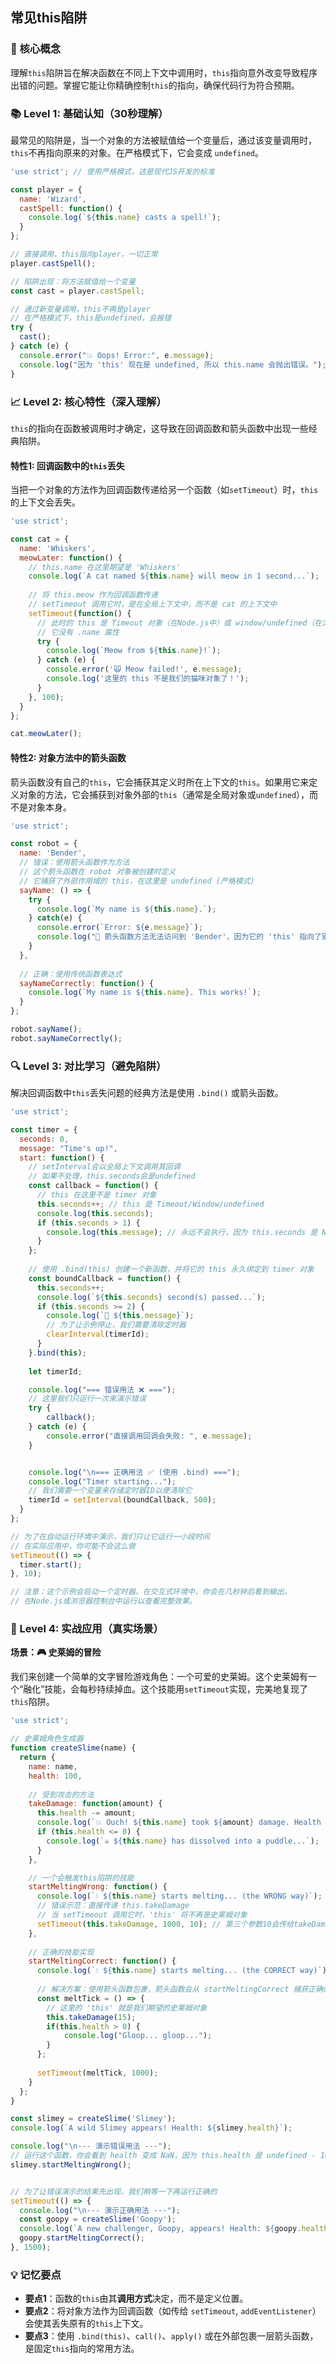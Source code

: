 ## 常见this陷阱

### 🎯 核心概念
理解`this`陷阱旨在解决函数在不同上下文中调用时，`this`指向意外改变导致程序出错的问题。掌握它能让你精确控制`this`的指向，确保代码行为符合预期。

### 📚 Level 1: 基础认知（30秒理解）
最常见的陷阱是，当一个对象的方法被赋值给一个变量后，通过该变量调用时，`this`不再指向原来的对象。在严格模式下，它会变成 `undefined`。

```javascript
'use strict'; // 使用严格模式，这是现代JS开发的标准

const player = {
  name: 'Wizard',
  castSpell: function() {
    console.log(`${this.name} casts a spell!`);
  }
};

// 直接调用，this指向player，一切正常
player.castSpell();

// 陷阱出现：将方法赋值给一个变量
const cast = player.castSpell;

// 通过新变量调用，this不再是player
// 在严格模式下，this是undefined，会报错
try {
  cast(); 
} catch (e) {
  console.error("💥 Oops! Error:", e.message);
  console.log("因为 'this' 现在是 undefined, 所以 this.name 会抛出错误。");
}
```

### 📈 Level 2: 核心特性（深入理解）
`this`的指向在函数被调用时才确定，这导致在回调函数和箭头函数中出现一些经典陷阱。

#### 特性1: 回调函数中的`this`丢失
当把一个对象的方法作为回调函数传递给另一个函数（如`setTimeout`）时，`this`的上下文会丢失。

```javascript
'use strict';

const cat = {
  name: 'Whiskers',
  meowLater: function() {
    // this.name 在这里期望是 'Whiskers'
    console.log(`A cat named ${this.name} will meow in 1 second...`);
    
    // 将 this.meow 作为回调函数传递
    // setTimeout 调用它时，是在全局上下文中，而不是 cat 的上下文中
    setTimeout(function() {
      // 此时的 this 是 Timeout 对象（在Node.js中）或 window/undefined（在浏览器中）
      // 它没有 .name 属性
      try {
        console.log(`Meow from ${this.name}!`);
      } catch (e) {
        console.error('🙀 Meow failed!', e.message);
        console.log('这里的 this 不是我们的猫咪对象了！');
      }
    }, 100);
  }
};

cat.meowLater();
```

#### 特性2: 对象方法中的箭头函数
箭头函数没有自己的`this`，它会捕获其定义时所在上下文的`this`。如果用它来定义对象的方法，它会捕获到对象外部的`this`（通常是全局对象或`undefined`），而不是对象本身。

```javascript
'use strict';

const robot = {
  name: 'Bender',
  // 错误：使用箭头函数作为方法
  // 这个箭头函数在 robot 对象被创建时定义
  // 它捕获了外部作用域的 this，在这里是 undefined (严格模式)
  sayName: () => {
    try {
      console.log(`My name is ${this.name}.`);
    } catch(e) {
      console.error(`Error: ${e.message}`);
      console.log("🤖 箭头函数方法无法访问到 'Bender'，因为它的 'this' 指向了别处。");
    }
  },
  
  // 正确：使用传统函数表达式
  sayNameCorrectly: function() {
    console.log(`My name is ${this.name}. This works!`);
  }
};

robot.sayName();
robot.sayNameCorrectly();
```

### 🔍 Level 3: 对比学习（避免陷阱）
解决回调函数中`this`丢失问题的经典方法是使用 `.bind()` 或箭头函数。

```javascript
'use strict';

const timer = {
  seconds: 0,
  message: "Time's up!",
  start: function() {
    // setInterval会以全局上下文调用其回调
    // 如果不处理，this.seconds会是undefined
    const callback = function() {
      // this 在这里不是 timer 对象
      this.seconds++; // this 是 Timeout/Window/undefined
      console.log(this.seconds);
      if (this.seconds > 1) {
        console.log(this.message); // 永远不会执行，因为 this.seconds 是 NaN
      }
    };
    
    // 使用 .bind(this) 创建一个新函数，并将它的 this 永久绑定到 timer 对象
    const boundCallback = function() {
      this.seconds++;
      console.log(`${this.seconds} second(s) passed...`);
      if (this.seconds >= 2) {
        console.log(`🔔 ${this.message}`);
        // 为了让示例停止，我们需要清除定时器
        clearInterval(timerId); 
      }
    }.bind(this);
    
    let timerId;

    console.log("=== 错误用法 ❌ ===");
    // 这里我们只运行一次来演示错误
    try {
        callback();
    } catch (e) {
        console.error("直接调用回调会失败: ", e.message);
    }


    console.log("\n=== 正确用法 ✅ (使用 .bind) ===");
    console.log("Timer starting...");
    // 我们需要一个变量来存储定时器ID以便清除它
    timerId = setInterval(boundCallback, 500);
  }
};

// 为了在自动运行环境中演示，我们只让它运行一小段时间
// 在实际应用中，你可能不会这么做
setTimeout(() => {
  timer.start();
}, 10);

// 注意：这个示例会启动一个定时器。在交互式环境中，你会在几秒钟后看到输出。
// 在Node.js或浏览器控制台中运行以查看完整效果。
```

### 🚀 Level 4: 实战应用（真实场景）
**场景：🎮 史莱姆的冒险**

我们来创建一个简单的文字冒险游戏角色：一个可爱的史莱姆。这个史莱姆有一个“融化”技能，会每秒持续掉血。这个技能用`setTimeout`实现，完美地复现了`this`陷阱。

```javascript
'use strict';

// 史莱姆角色生成器
function createSlime(name) {
  return {
    name: name,
    health: 100,
    
    // 受到攻击的方法
    takeDamage: function(amount) {
      this.health -= amount;
      console.log(`💥 Ouch! ${this.name} took ${amount} damage. Health is now ${this.health}.`);
      if (this.health <= 0) {
        console.log(`☠️ ${this.name} has dissolved into a puddle...`);
      }
    },

    // 一个会触发this陷阱的技能
    startMeltingWrong: function() {
      console.log(`💧 ${this.name} starts melting... (the WRONG way)`);
      // 错误示范：直接传递 this.takeDamage
      // 当 setTimeout 调用它时，'this' 将不再是史莱姆对象
      setTimeout(this.takeDamage, 1000, 10); // 第三个参数10会传给takeDamage
    },
    
    // 正确的技能实现
    startMeltingCorrect: function() {
      console.log(`💧 ${this.name} starts melting... (the CORRECT way)`);
      
      // 解决方案：使用箭头函数包裹，箭头函数会从 startMeltingCorrect 捕获正确的 'this'
      const meltTick = () => {
        // 这里的 'this' 就是我们期望的史莱姆对象
        this.takeDamage(15);
        if(this.health > 0) {
            console.log("Gloop... gloop...");
        }
      };
      
      setTimeout(meltTick, 1000);
    }
  };
}

const slimey = createSlime('Slimey');
console.log(`A wild Slimey appears! Health: ${slimey.health}`);

console.log("\n--- 演示错误用法 ---");
// 运行这个函数，你会看到 health 变成 NaN，因为 this.health 是 undefined - 10
slimey.startMeltingWrong();


// 为了让错误演示的结果先出现，我们稍等一下再运行正确的
setTimeout(() => {
  console.log("\n--- 演示正确用法 ---");
  const goopy = createSlime('Goopy');
  console.log(`A new challenger, Goopy, appears! Health: ${goopy.health}`);
  goopy.startMeltingCorrect();
}, 1500);
```

### 💡 记忆要点
- **要点1**：函数的`this`由其**调用方式**决定，而不是定义位置。
- **要点2**：将对象方法作为回调函数（如传给 `setTimeout`, `addEventListener`）会使其丢失原有的`this`上下文。
- **要点3**：使用 `.bind(this)`、`call()`、`apply()` 或在外部包裹一层箭头函数，是固定`this`指向的常用方法。

<!--
metadata:
  syntax: function, this, arrow-function
  pattern: callback, this-binding
  api: setTimeout, console.log, Function.prototype.bind
  concept: this-binding, context, scope, closure
  difficulty: intermediate
  dependencies: [无]
  related: [js-sec-3-2-3]
-->